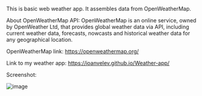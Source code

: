 This is basic web weather app. It assembles data from OpenWeatherMap.


About OpenWeatherMap API:
OpenWeatherMap is an online service, owned by OpenWeather Ltd, that provides global weather data via API, including current weather data, forecasts, nowcasts and historical weather data for any geographical location.

OpenWeatherMap link: https://openweathermap.org/


Link to my weather app: https://ioanvelev.github.io/Weather-app/

Screenshot:

![image](https://github.com/IoanVelev/Weather-app/assets/131281353/a4c03150-c3b0-47c1-9f2f-367ddbd7a007)
